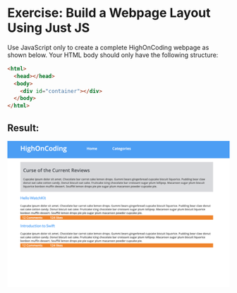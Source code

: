 # Exercise: Build a Webpage Layout Using Just JS

Use JavaScript only to create a complete HighOnCoding webpage as shown below. Your HTML body should only have the following structure:

```HTML
<html>
  <head></head>
  <body>
    <div id="container"></div>
  </body>
</html>

```

## Result: 

![Screenshot of the Site](screenshot.png)